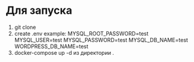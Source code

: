 # Для запуска 
1. git clone
2. create .env
example:
MYSQL_ROOT_PASSWORD=test
MYSQL_USER=test
MYSQL_PASSWORD=test
MYSQL_DB_NAME=test
WORDPRESS_DB_NAME=test
3. docker-compose up -d из директории .
